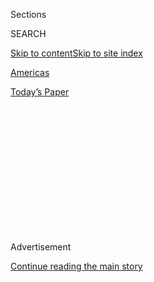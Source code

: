 <div id="app">

<div>

<div>

<div>

<div class="NYTAppHideMasthead css-1q2w90k e1suatyy0">

<div class="section css-ui9rw0 e1suatyy2">

<div class="css-eph4ug er09x8g0">

<div class="css-6n7j50">

</div>

<span class="css-1dv1kvn">Sections</span>

<div class="css-10488qs">

<span class="css-1dv1kvn">SEARCH</span>

</div>

[Skip to content](#site-content)[Skip to site
index](#site-index)

</div>

<div id="masthead-section-label" class="css-1wr3we4 eaxe0e00">

[Americas](https://www.nytimes3xbfgragh.onion/section/world/americas)

</div>

<div class="css-10698na e1huz5gh0">

</div>

</div>

<div id="masthead-bar-one" class="section hasLinks css-15hmgas e1csuq9d3">

<div class="css-uqyvli e1csuq9d0">

</div>

<div class="css-1uqjmks e1csuq9d1">

</div>

<div class="css-9e9ivx">

[](https://myaccount.nytimes3xbfgragh.onion/auth/login?response_type=cookie&client_id=vi)

</div>

<div class="css-1bvtpon e1csuq9d2">

[Today’s
Paper](https://www.nytimes3xbfgragh.onion/section/todayspaper)

</div>

</div>

</div>

</div>

<div data-aria-hidden="false">

<div id="site-content" data-role="main">

<div>

<div class="css-1aor85t" style="opacity:0.000000001;z-index:-1;visibility:hidden">

<div class="css-1hqnpie">

<div class="css-epjblv">

<span class="css-17xtcya">[Americas](/section/world/americas)</span><span class="css-x15j1o">|</span><span class="css-fwqvlz">Can
Oil Help Mexico Withstand Trump’s Attack on Trade? It’s Hard to See
How</span>

</div>

<div class="css-k008qs">

<div class="css-1iwv8en">

<span class="css-18z7m18"></span>

<div>

</div>

</div>

<span class="css-1n6z4y"></span>

<div class="css-1705lsu">

<div class="css-4xjgmj">

<div class="css-4skfbu" data-role="toolbar" data-aria-label="Social Media Share buttons, Save button, and Comments Panel with current comment count" data-testid="share-tools">

  - 
  - 
  - 
  - 
    
    <div class="css-6n7j50">
    
    </div>

  - 

</div>

</div>

</div>

</div>

</div>

</div>

<div class="css-13pd83m">

</div>

<div id="top-wrapper" class="css-1sy8kpn">

<div id="top-slug" class="css-l9onyx">

Advertisement

</div>

[Continue reading the main
story](#after-top)

<div class="ad top-wrapper" style="text-align:center;height:100%;display:block;min-height:250px">

<div id="top" class="place-ad" data-position="top" data-size-key="top">

</div>

</div>

<div id="after-top">

</div>

</div>

<div id="sponsor-wrapper" class="css-1hyfx7x">

<div id="sponsor-slug" class="css-19vbshk">

Supported by

</div>

[Continue reading the main
story](#after-sponsor)

<div id="sponsor" class="ad sponsor-wrapper" style="text-align:center;height:100%;display:block">

</div>

<div id="after-sponsor">

</div>

</div>

<div class="css-1vkm6nb ehdk2mb0">

# Can Oil Help Mexico Withstand Trump’s Attack on Trade? It’s Hard to See How

</div>

<div class="css-79elbk" data-testid="photoviewer-wrapper">

<div class="css-z3e15g" data-testid="photoviewer-wrapper-hidden">

</div>

<div class="css-1a48zt4 ehw59r15" data-testid="photoviewer-children">

![<span class="css-16f3y1r e13ogyst0" data-aria-hidden="true">The Pemex
Miguel Hidalgo refinery in Tula de Allende, in the state of Hidalgo,
north of Mexico
City.</span><span class="css-cnj6d5 e1z0qqy90" itemprop="copyrightHolder"><span class="css-1ly73wi e1tej78p0">Credit...</span><span><span>Janet
Jarman for The New York
Times</span></span></span>](https://static01.graylady3jvrrxbe.onion/images/2016/11/28/world/28MEXICO1/28MEXICO1-articleLarge.jpg?quality=75&auto=webp&disable=upscale)

</div>

</div>

<div class="css-xt80pu e12qa4dv0">

<div class="css-18e8msd">

<div class="css-vp77d3 epjyd6m0">

<div class="css-1baulvz">

By [<span class="css-1baulvz last-byline" itemprop="name">Elisabeth
Malkin</span>](https://www.nytimes3xbfgragh.onion/by/elisabeth-malkin)

</div>

</div>

  - Nov. 27,
    2016

  - 
    
    <div class="css-4xjgmj">
    
    <div class="css-d8bdto" data-role="toolbar" data-aria-label="Social Media Share buttons, Save button, and Comments Panel with current comment count" data-testid="share-tools">
    
      - 
      - 
      - 
      - 
        
        <div class="css-6n7j50">
        
        </div>
    
      - 
    
    </div>
    
    </div>

</div>

</div>

<div class="section meteredContent css-1r7ky0e" name="articleBody" itemprop="articleBody">

<div class="css-1fanzo5 StoryBodyCompanionColumn">

<div class="css-53u6y8">

CIUDAD DEL CARMEN, Mexico — The town that oil built is emptying out.

“For Sale” signs are plastered on concrete-block houses and sun-bleached
bungalows alike. The idled oil workers who used to cluster in the main
square, hoping to pick up odd jobs, have moved on.

Here in Ciudad del Carmen, on the gulf coast of Mexico, even the
ironclad union positions are slipping away. Some roughnecks on the
offshore rigs of the national oil company, Pemex, have not worked in
months, and their voices are filled with anxiety.

“What do you think is going to happen?” some ask.

Pemex has been [limping along for
years](http://www.nytimes3xbfgragh.onion/2013/12/13/world/americas/mexico-oil.html),
bleeding billions of dollars annually, saddled with debt and struggling
to maintain production as its giant oil fields in the Gulf of Mexico run
dry. Next year, it will pump less than two million barrels a day, the
lowest output since 1980.

Fixing the oil company was already at the top of Mexico’s list of
priorities, the focus of a [long debate over the
fate](http://www.nytimes3xbfgragh.onion/2013/12/13/world/americas/mexico-oil.html)
of one of its most important — and troubled — national institutions.

</div>

</div>

<div class="css-1fanzo5 StoryBodyCompanionColumn">

<div class="css-53u6y8">

Now, that mammoth undertaking has become all the more critical with the
United States’ election of Donald J. Trump. As Mexicans steel themselves
for an American president who made upending his nation’s relationship
with Mexico a cornerstone of his campaign, officials on this side of the
border have hastened to reassure the country that Mexico’s economy is
sound.

If Mr. Trump goes through with his promises to renegotiate the North
American Free Trade Agreement, deport migrants and tax remittances to
pay for his border wall, Mexico will face severe economic shocks,
particularly to the vibrant manufacturing base, whose products replaced
oil as the country’s main export years ago.

The Mexican peso remains at record lows. The central bank raised
interest rates this month, citing “heightened uncertainty.” And last
week, it cut growth forecasts for this year and next. The bank’s
governor, Agustín Carstens, told a local radio station that
understanding the Trump administration’s policies was “like trying to
put a jigsaw puzzle together without having all the pieces.”

Many are pessimistic that the government can come up with a backup plan.
“Mexico lacks a credible Plan B to offset the anti-trade wave,” analysts
at Morgan Stanley warned in a recent note to investors.

</div>

</div>

<div class="css-1fanzo5 StoryBodyCompanionColumn">

<div class="css-53u6y8">

The damage that Mr. Trump could inflict on the busy factories that ship
cars and computers to the United States has given a sharp urgency to
Mexico’s efforts to jump-start parts of the economy that do not rely on
Nafta — particularly its dilapidated oil industry.

</div>

</div>

<div class="css-79elbk" data-testid="photoviewer-wrapper">

<div class="css-z3e15g" data-testid="photoviewer-wrapper-hidden">

</div>

<div class="css-1a48zt4 ehw59r15" data-testid="photoviewer-children">

![<span class="css-16f3y1r e13ogyst0" data-aria-hidden="true">Pemex CEO
José Antonio González presented the company’s business plan during a
press conference at its Mexico City headquarters on Nov.
3.</span><span class="css-cnj6d5 e1z0qqy90" itemprop="copyrightHolder"><span class="css-1ly73wi e1tej78p0">Credit...</span><span>Janet
Jarman for The New York
Times</span></span>](https://static01.graylady3jvrrxbe.onion/images/2016/11/28/world/28MEXICO2/28MEXICO2-articleLarge.jpg?quality=75&auto=webp&disable=upscale)

</div>

</div>

<div class="css-1fanzo5 StoryBodyCompanionColumn">

<div class="css-53u6y8">

To that end, when José Antonio Meade, the finance minister, lists the
Mexican economy’s strengths, he singles out the importance of the new
energy laws that broke the 75-year monopoly held by Pemex.

The laws, part of a package of economic overhauls that President Enrique
Peña Nieto pushed through Congress three years ago, allow for private
investment in Mexico’s oil sector for the first time since foreign
companies were expelled in 1938.

Only days before the American presidential election, Pemex’s chief
executive, José Antonio González Anaya, presented a timetable of
projects he expected to offer to potential partners and promised to
begin returning the national oil company to solvency.

He and the finance minister met with investors in New York this month to
argue that Mexico’s economy was solid and that “the oil sector will
continue to be an engine of national economic growth,” according to a
joint statement from Pemex and the Finance Ministry. The pair followed
up with a visit to London.

Mr. Peña Nieto has pushed through other overhauls, including [changes in
education](http://www.nytimes3xbfgragh.onion/2016/06/27/world/americas/mexico-teachers-protests-enrique-pena-nieto.html),
[telecommunications](http://www.nytimes3xbfgragh.onion/2016/08/10/world/americas/mexicos-carlos-slim-helu.html?_r=0),
taxes, electricity and finance, but they have yet to generate
significant economic growth. Most economists project that the economy
will expand by just over 2 percent this year.

The most radical of all these overhauls, though, was ending the monopoly
of Pemex, the country’s largest company, and allowing it to seek capital
and technology from private companies. The measure struck at Mexico’s
most enduring [symbol of national
sovereignty](http://www.nytimes3xbfgragh.onion/2013/12/13/world/americas/mexico-oil.html),
rejecting the long-held conviction that it could develop its most
valuable natural resource on its own.

</div>

</div>

<div class="css-1fanzo5 StoryBodyCompanionColumn">

<div class="css-53u6y8">

“The only way to bring back production in the next five, six years is to
bring more investment to Pemex,” said Juan Carlos Zepeda, the president
of the National Hydrocarbons Commission, Mexico’s oil regulator. “There
is no other way.”

But after the new energy laws were approved, the company stalled, the
promised joint ventures did not happen, and oil prices plunged.

Pemex reeled as its debt soared and production dropped. Falling oil
revenue means oil funds less than 20 percent of the government budget,
down from as much as 40 percent when prices were at their
peak.

</div>

</div>

<div class="css-79elbk" data-testid="photoviewer-wrapper">

<div class="css-z3e15g" data-testid="photoviewer-wrapper-hidden">

</div>

<div class="css-1a48zt4 ehw59r15" data-testid="photoviewer-children">

<div class="css-1xdhyk6 erfvjey0">

<span class="css-1ly73wi e1tej78p0">Image</span>

<div class="css-zjzyr8">

<div data-testid="lazyimage-container" style="height:253.91111111111113px">

</div>

</div>

</div>

<span class="css-16f3y1r e13ogyst0" data-aria-hidden="true">Members of
the marine wildlife conservation organization Sea Shepherd monitored the
fuel tanker Burgos as it continued to burn on Sept. 25, a day after it
erupted in flames off the coast of the port city of Boca del Rio,
Mexico.</span><span class="css-cnj6d5 e1z0qqy90" itemprop="copyrightHolder"><span class="css-1ly73wi e1tej78p0">Credit...</span><span>Felix
Marquez/Associated Press</span></span>

</div>

</div>

<div class="css-1fanzo5 StoryBodyCompanionColumn">

<div class="css-53u6y8">

“The government was never prepared for sustained low oil prices,” said
John Padilla, a managing director of IPD Latin America, an energy
consulting firm. “They never saw a Pemex implosion in the way it
occurred.”

The president chose Mr. González Anaya, a Harvard-educated economist
known for efficiency, to take over at Pemex in February. He quickly
announced the first joint venture proposal: a deepwater oil field just
south of United States waters.

Experts believe that Mexico’s untapped deepwater oil fields are its next
great prize. But they are risky and expensive, a concern at a time when
low oil prices have forced international oil companies to scrap many
planned investments.

</div>

</div>

<div class="css-1fanzo5 StoryBodyCompanionColumn">

<div class="css-53u6y8">

Still, major companies like BP, Exxon Mobil, Chevron and Shell have
qualified to bid in a deepwater auction in December.

In an interview in his office at the top of the Pemex tower in Mexico
City, Mr. González Anaya warned not to expect too much.

“Some people have said to me, ‘Look, Pemex won’t go back to producing
three million barrels.’ Well, no,” he said. “That’s a shame — but no.
What I can say and demonstrate is the company’s solidity.”

Not everyone is sure that companies will jump at the chance to team up
with Pemex.

“Two years ago, everybody wanted to partner with Pemex,” Mr. Padilla
said. “They were being courted like the homecoming queen. Fast-forward
two years later, and how can you go to your board and say, ‘Pemex is
good for the money’?”

Another question is whether the government can speed up the
transformation as a defense against Mr. Trump’s promised policies. Even
if the government attracts private investment, the effect on production
could take years to materialize.

“They’re not going to turn the economy around on energy reform,” said
Jeremy M. Martin, an energy expert at the Institute of the Americas in
San
Diego.

</div>

</div>

<div class="css-79elbk" data-testid="photoviewer-wrapper">

<div class="css-z3e15g" data-testid="photoviewer-wrapper-hidden">

</div>

<div class="css-1a48zt4 ehw59r15" data-testid="photoviewer-children">

<div class="css-1xdhyk6 erfvjey0">

<span class="css-1ly73wi e1tej78p0">Image</span>

<div class="css-zjzyr8">

<div data-testid="lazyimage-container" style="height:257.77777777777777px">

</div>

</div>

</div>

<span class="css-16f3y1r e13ogyst0" data-aria-hidden="true">Part of the
vast network of installations at the Miguel Hidalgo refinery, one of the
largest refineries in
Mexico.</span><span class="css-cnj6d5 e1z0qqy90" itemprop="copyrightHolder"><span class="css-1ly73wi e1tej78p0">Credit...</span><span>Janet
Jarman for The New York Times</span></span>

</div>

</div>

<div class="css-1fanzo5 StoryBodyCompanionColumn">

<div class="css-53u6y8">

In the meantime, Mexico must fix the company’s many problems.

Pemex’s rusty refineries operate at about 60 percent capacity, forcing
the country to import more than half of its gasoline. The company loses
billions of dollars every quarter, and it owes almost $100 billion in
debt and an additional $68 billion in pension liabilities. Budget cuts
have halted exploration for next year.

An explosion on a fuel tanker in September was the latest in a series of
fiery and often fatal accidents. Gangs routinely tap Pemex’s pipelines
to steal gasoline, tipped off from inside the company.

The government continues to tax Pemex heavily, and the oil workers’
union — an ally of Mr. Peña Nieto’s Institutional Revolutionary Party —
remains powerful.

Mr. González Anaya’s first action after arriving at Pemex was to slash
the budget by 22 percent, halting expensive projects and cutting waste.

“We haven’t finished,” he said. Referring to his effort to rein in
overspending, he added, “We continue, continue, continue.”

For decades, Pemex made many people very rich. The company granted
inflated contracts to local business executives who cultivated political
connections, according to interviews with contractors in Ciudad del
Carmen. Mayors in oil states demanded Pemex cash for public works.

“The budget has been converted into plunder,” said Mariano Ruiz Funes, a
former Pemex chief of staff.

</div>

</div>

<div class="css-1fanzo5 StoryBodyCompanionColumn">

<div class="css-53u6y8">

Analysts argue that Pemex may have to sell off parts of the company.

“We will see a much smaller Pemex in the years to come,” Mr. Ruiz Funes
said, predicting a “long and painful” adjustment. “Politically it will
be difficult.”

Mr. González Anaya is not prepared to make that decision.

Pemex “is not just any company,” he said. “You can’t ask a national oil
company to be Exxon.”

But in Ciudad del Carmen, the riches of that national oil company are
long gone. The city has lost about 23,000 jobs since the end of 2014.

“What we’re living through in Carmen, we have never lived through
something like this in contemporary Mexico,” said José Domingo Berzunza,
the economic development secretary for Campeche, the surrounding state.

</div>

</div>

</div>

<div>

</div>

<div>

</div>

<div>

</div>

<div>

<div id="bottom-wrapper" class="css-1ede5it">

<div id="bottom-slug" class="css-l9onyx">

Advertisement

</div>

[Continue reading the main
story](#after-bottom)

<div id="bottom" class="ad bottom-wrapper" style="text-align:center;height:100%;display:block;min-height:90px">

</div>

<div id="after-bottom">

</div>

</div>

</div>

</div>

</div>

## Site Index

<div>

</div>

## Site Information Navigation

  - [© <span>2020</span> <span>The New York Times
    Company</span>](https://help.nytimes3xbfgragh.onion/hc/en-us/articles/115014792127-Copyright-notice)

<!-- end list -->

  - [NYTCo](https://www.nytco.com/)
  - [Contact
    Us](https://help.nytimes3xbfgragh.onion/hc/en-us/articles/115015385887-Contact-Us)
  - [Work with us](https://www.nytco.com/careers/)
  - [Advertise](https://nytmediakit.com/)
  - [T Brand Studio](http://www.tbrandstudio.com/)
  - [Your Ad
    Choices](https://www.nytimes3xbfgragh.onion/privacy/cookie-policy#how-do-i-manage-trackers)
  - [Privacy](https://www.nytimes3xbfgragh.onion/privacy)
  - [Terms of
    Service](https://help.nytimes3xbfgragh.onion/hc/en-us/articles/115014893428-Terms-of-service)
  - [Terms of
    Sale](https://help.nytimes3xbfgragh.onion/hc/en-us/articles/115014893968-Terms-of-sale)
  - [Site
    Map](https://spiderbites.nytimes3xbfgragh.onion)
  - [Help](https://help.nytimes3xbfgragh.onion/hc/en-us)
  - [Subscriptions](https://www.nytimes3xbfgragh.onion/subscription?campaignId=37WXW)

</div>

</div>

</div>

</div>
